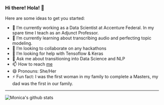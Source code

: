 ### Hi there! Hola! 👋

Here are some ideas to get you started:

- 🔭 I’m currently working as a Data Scientist at Accenture Federal. In my spare time I teach as an Adjunct Professor.
- 🌱 I’m currently learning about transcribing audio and perfecting topic modeling. 
- 👯 I’m looking to collaborate on any hackathons
- 🤔 I’m looking for help with Tensoflow & Keras
- 💬 Ask me about transitioning into Data Science and NLP
- 📫 How to reach [me](https://www.buymeacoffee.com/dsmoni)
- 😄 Pronouns: She/Her
- ⚡ Fun fact: I was the first woman in my family to complete a Masters, my dad was the first in our family.


---
![Monica's github stats](https://github-readme-stats.vercel.app/api?username=monipip3&hide=contribs,prs,&count_private=true,&show_icons=true&theme=dracula)
